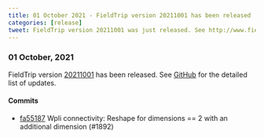 ```yaml
---
title: 01 October 2021 - FieldTrip version 20211001 has been released
categories: [release]
tweet: FieldTrip version 20211001 was just released. See http://www.fieldtriptoolbox.org/#01-october-2021
---
```


### 01 October, 2021

FieldTrip version [20211001](http://github.com/fieldtrip/fieldtrip/releases/tag/20211001) has been released.
See [GitHub](https://github.com/fieldtrip/fieldtrip/compare/20210929...20211001) for the detailed list of updates.

#### Commits

- [fa55187](http://github.com/fieldtrip/fieldtrip/commit/fa55187) Wpli connectivity: Reshape for dimensions == 2 with an additional dimension (#1892)
